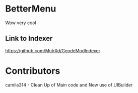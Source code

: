 # BetterMenu
Wow very cool
## Link to Indexer
https://github.com/MuhXd/GeodeModIndexer
# Contributors
camila314 - Clean Up of Main code and New use of UIBuilder
